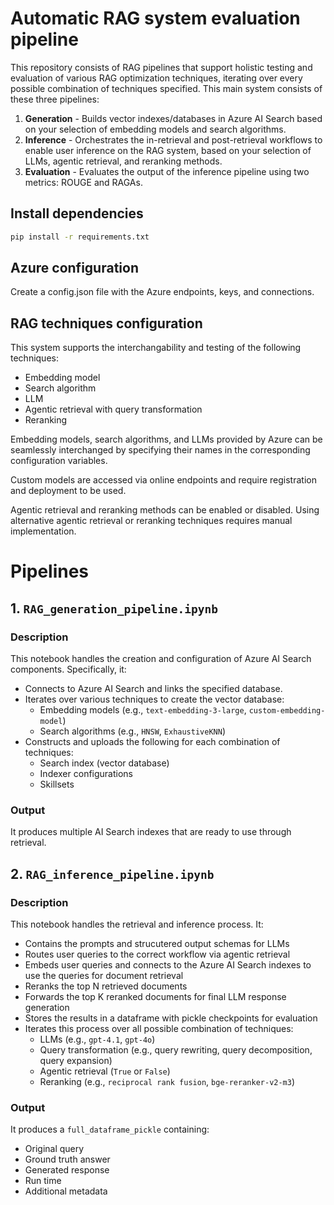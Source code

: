 # Automatic RAG system evaluation pipeline

This repository consists of RAG pipelines that support holistic testing and evaluation of various RAG optimization techniques, iterating over every possible combination of techniques specified. This main system consists of these three pipelines:

1. **Generation** - Builds vector indexes/databases in Azure AI Search based on your selection of embedding models and search algorithms.
2. **Inference** - Orchestrates the in-retrieval and post-retrieval workflows to enable user inference on the RAG system, based on your selection of LLMs, agentic retrieval, and reranking methods.
3. **Evaluation** - Evaluates the output of the inference pipeline using two metrics: ROUGE and RAGAs. 

## Install dependencies


```bash
pip install -r requirements.txt
```

## Azure configuration

Create a config.json file with the Azure endpoints, keys, and connections.

## RAG techniques configuration 
This system supports the interchangability and testing of the following techniques:
- Embedding model
- Search algorithm
- LLM
- Agentic retrieval with query transformation
- Reranking

Embedding models, search algorithms, and LLMs provided by Azure can be seamlessly interchanged by specifying their names in the corresponding configuration variables.

Custom models are accessed via online endpoints and require registration and deployment to be used.

Agentic retrieval and reranking methods can be enabled or disabled. Using alternative agentic retrieval or reranking techniques requires manual implementation. 

# Pipelines

## 1. `RAG_generation_pipeline.ipynb`

### Description
This notebook handles the creation and configuration of Azure AI Search components. Specifically, it:
- Connects to Azure AI Search and links the specified database.
- Iterates over various techniques to create the vector database:
  - Embedding models (e.g., `text-embedding-3-large`, `custom-embedding-model`)
  - Search algorithms (e.g., `HNSW`, `ExhaustiveKNN`)
- Constructs and uploads the following for each combination of techniques:
  - Search index (vector database)
  - Indexer configurations
  - Skillsets
 
### Output
It produces multiple AI Search indexes that are ready to use through retrieval.

## 2. `RAG_inference_pipeline.ipynb`

### Description
This notebook handles the retrieval and inference process. It:
- Contains the prompts and strucutered output schemas for LLMs
- Routes user queries to the correct workflow via agentic retrieval
- Embeds user queries and connects to the Azure AI Search indexes to use the queries for document retrieval
- Reranks the top N retrieved documents
- Forwards the top K reranked documents for final LLM response generation
- Stores the results in a dataframe with pickle checkpoints for evaluation
- Iterates this process over all possible combination of techniques:
  - LLMs (e.g., `gpt-4.1`, `gpt-4o`)
  - Query transformation (e.g., query rewriting, query decomposition, query expansion)
  - Agentic retrieval (`True` or `False`)
  - Reranking (e.g., `reciprocal rank fusion`, `bge-reranker-v2-m3`)

### Output
It produces a `full_dataframe_pickle` containing:
- Original query
- Ground truth answer
- Generated response
- Run time
- Additional metadata
